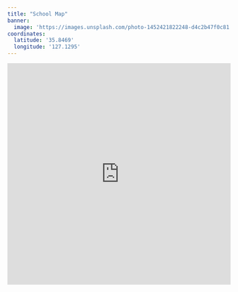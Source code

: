 ```yaml
---
title: "School Map"
banner:
  image: 'https://images.unsplash.com/photo-1452421822248-d4c2b47f0c81'
coordinates:
  latitude: '35.8469'
  longitude: '127.1295'
---
```


<iframe 
    width="100%" 
    height="500" 
    frameborder="0" 
    scrolling="no" 
    src="https://www.openstreetmap.org/export/embed.html?bbox=127.1255%2C35.8464%2C127.1335%2C35.8474&layer=mapnik&marker=35.8469%2C127.1295">
</iframe>
